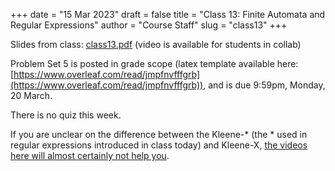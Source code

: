 +++
date = "15 Mar 2023"
draft = false
title = "Class 13: Finite Automata and Regular Expressions"
author = "Course Staff"
slug = "class13"
+++

Slides from class: [class13.pdf](https://www.dropbox.com/s/p1iru3eklm51m3e/class13.pdf?dl=0) (video is available for students in collab)

Problem Set 5 is posted in grade scope (latex template available here: [https://www.overleaf.com/read/jmpfnvfffgrb](https://www.overleaf.com/read/jmpfnvfffgrb)), and is due 9:59pm, Monday, 20 March.

There is no quiz this week.

If you are unclear on the difference between the Kleene-* (the * used in regular expressions introduced in class today) and Kleene-X, [the videos here will almost certainly not help you](https://dorina.org/pubs/kleene.html).